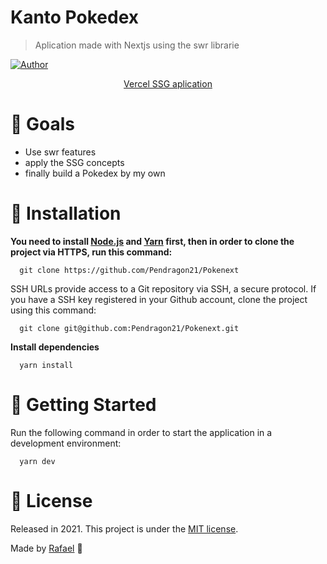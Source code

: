# Kanto Pokedex

> Aplication made with Nextjs using the swr librarie

[![Author](https://img.shields.io/badge/author-Pendragon21-F65555?style=flat-square)](https://github.com/Pendragon21)

<p align="center">
   <a href="https://pendrapokenext.vercel.app/">Vercel SSG aplication</a>
</p>

# :dart: Goals

* Use swr features
* apply the SSG concepts
* finally build a Pokedex by my own

# :construction_worker: Installation

**You need to install [Node.js](https://pt-br.reactjs.org/) and [Yarn](https://yarnpkg.com/) first, then in order to clone the project via HTTPS, run this command:**

```
  git clone https://github.com/Pendragon21/Pokenext
```

SSH URLs provide access to a Git repository via SSH, a secure protocol. If you have a SSH key registered in your Github account, clone the project using this command:

```
  git clone git@github.com:Pendragon21/Pokenext.git
```

**Install dependencies**

```
  yarn install
```

# :runner: Getting Started

Run the following command in order to start the application in a development environment:

```
  yarn dev
```
# :closed_book: License

Released in 2021.
This project is under the [MIT license]().

Made by [Rafael](https://github.com/Pendragon21) 💜